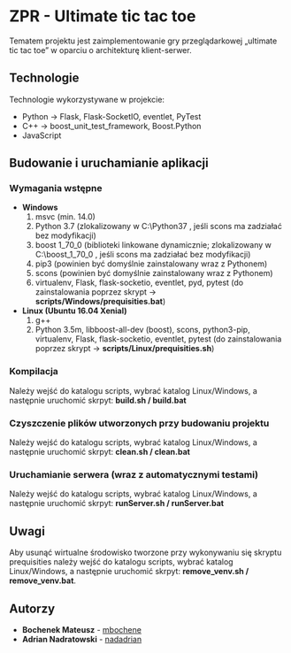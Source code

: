 # ZPR - Ultimate tic tac toe
Tematem projektu jest zaimplementowanie gry przeglądarkowej „ultimate tic tac toe” w oparciu o architekturę klient-serwer.

## Technologie
Technologie wykorzystywane w projekcie:
- Python -> Flask, Flask-SocketIO, eventlet, PyTest
- C++ -> boost_unit_test_framework, Boost.Python
- JavaScript

## Budowanie i uruchamianie aplikacji

### Wymagania wstępne
- **Windows**
  1. msvc (min. 14.0)
  2. Python 3.7 (zlokalizowany w C:\Python37 , jeśli scons ma zadziałać bez modyfikacji)
  3. boost 1_70_0 (biblioteki linkowane dynamicznie; zlokalizowany w C:\boost_1_70_0 , jeśli scons ma zadziałać bez modyfikacji)
  4. pip3 (powinien być domyślnie zainstalowany wraz z Pythonem)
  5. scons (powinien być domyślnie zainstalowany wraz z Pythonem)
  6. virtualenv, Flask, flask-socketio, eventlet, pyd, pytest (do zainstalowania poprzez skrypt -> **scripts/Windows/prequisities.bat**)
- **Linux (Ubuntu 16.04 Xenial)**
  1. g++
  2. Python 3.5m, libboost-all-dev (boost), scons, python3-pip, virtualenv, Flask, flask-socketio, eventlet, pytest (do zainstalowania poprzez skrypt -> **scripts/Linux/prequisities.sh**)

### Kompilacja
Należy wejść do katalogu scripts, wybrać katalog Linux/Windows, a następnie uruchomić skrpyt:
**build.sh / build.bat**

### Czyszczenie plików utworzonych przy budowaniu projektu
Należy wejść do katalogu scripts, wybrać katalog Linux/Windows, a następnie uruchomić skrpyt:
**clean.sh / clean.bat**

### Uruchamianie serwera (wraz z automatycznymi testami)
Należy wejść do katalogu scripts, wybrać katalog Linux/Windows, a następnie uruchomić skrpyt: 
**runServer.sh / runServer.bat**

## Uwagi
Aby usunąć wirtualne środowisko tworzone przy wykonywaniu się skryptu prequisities należy wejść do katalogu scripts, wybrać katalog Linux/Windows, a następnie uruchomić skrpyt:
 **remove_venv.sh / remove_venv.bat**.

## Autorzy
- **Bochenek Mateusz** - [mbochene](https://github.com/mbochene)
- **Adrian Nadratowski** - [nadadrian](https://github.com/nadadrian)

